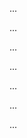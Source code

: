 <panel type="danger" header="Can use Git to save history :star:" expandable expanded no-close>

<panel type="danger" header="Can explain revision control :star:" expandable>
  <include src="../../book/revisionControl/what/full.md" />
  <panel header=":trophy: Evidence" expanded>
    
...

  </panel>
</panel>

<panel type="info" header="Can identify other names for revision control :star::star::star::star:" expandable>
  <include src="../../book/revisionControl/otherNames/full.md" />
  <panel header=":trophy: Evidence" expanded>
    
...

  </panel>
</panel>

<panel type="danger" header="Can explain repositories :star:" expandable>
  <include src="../../book/revisionControl/repositories/full.md" />
  <panel header=":trophy: Evidence" expanded>
    
...

  </panel>
</panel>

<panel type="danger" header="Can create a local Git repo :star:" expandable>
  <include src="../../book/gitAndGitHub/init/full.md" />
  <panel header=":trophy: Evidence" expanded>
    
...

  </panel>
</panel>

<panel type="danger" header="Can explain saving history :star:" expandable>
  <include src="../../book/revisionControl/savingHistory/full.md" />
  <panel header=":trophy: Evidence" expanded>
    
...

  </panel>
</panel>

<panel type="danger" header="Can commit using Git :star:" expandable>
  <include src="../../book/gitAndGitHub/commit/full.md" />
  <panel header=":trophy: Evidence" expanded>
    
...

  </panel>
</panel>

<panel type="warning" header="Can set Git to ignore files :star::star:" expandable>
  <include src="../../book/gitAndGitHub/ignore/full.md" />
  <panel header=":trophy: Evidence" expanded>
    
...

  </panel>
</panel>

</panel>
